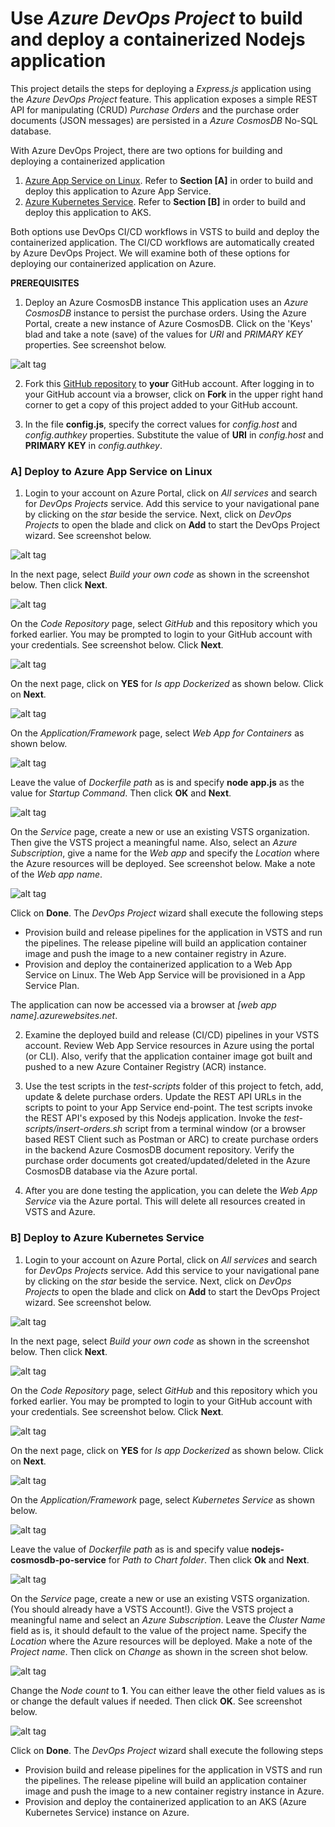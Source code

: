 # Use *Azure DevOps Project* to build and deploy a containerized Nodejs application 
This project details the steps for deploying a *Express.js* application using the *Azure DevOps Project* feature.  This application exposes a simple REST API for manipulating (CRUD) *Purchase Orders* and the purchase order documents (JSON messages) are persisted in a *Azure CosmosDB* No-SQL database.

With Azure DevOps Project, there are two options for building and deploying a containerized application 
1.  [Azure App Service on Linux](https://docs.microsoft.com/en-us/azure/app-service/containers/app-service-linux-intro).  Refer to **Section [A]** in order to build and deploy this application to Azure App Service.
2.  [Azure Kubernetes Service](https://azure.microsoft.com/en-us/services/kubernetes-service/).  Refer to **Section [B]** in order to build and deploy this application to AKS.

Both options use DevOps CI/CD workflows in VSTS to build and deploy the containerized application.  The CI/CD workflows are automatically created by Azure DevOps Project.  We will examine both of these options for deploying our containerized application on Azure.

**PREREQUISITES**
1. Deploy an Azure CosmosDB instance
This application uses an *Azure CosmosDB* instance to persist the purchase orders.  Using the Azure Portal, create a new instance of Azure CosmosDB. Click on the 'Keys' blad and take a note (save) of the values for *URI* and *PRIMARY KEY* properties.  See screenshot below.

![alt tag](./images/P-01.PNG)

2. Fork this [GitHub repository](https://github.com/ganrad/nodejs-aks-cosmosdb-po-api) to **your** GitHub account.  After logging in to your GitHub account via a browser, click on **Fork** in the upper right hand corner to get a copy of this project added to your GitHub account.

3. In the file **config.js**, specify the correct values for *config.host* and *config.authkey* properties.  Substitute the value of **URI** in *config.host* and **PRIMARY KEY** in *config.authkey*.

### A] Deploy to Azure App Service on Linux
1. Login to your account on Azure Portal, click on *All services* and search for *DevOps Projects* service. Add this service to your navigational pane by clicking on the *star* beside the service. Next, click on *DevOps Projects* to open the blade and click on **Add** to start the DevOps Project wizard.  See screenshot below.

![alt tag](./images/A-01.PNG)

In the next page, select *Build your own code* as shown in the screenshot below.  Then click **Next**.

![alt tag](./images/A-02.PNG)

On the *Code Repository* page, select *GitHub* and this repository which you forked earlier.  You may be prompted to login to your GitHub account with your credentials.  See screenshot below.  Click **Next**.

![alt tag](./images/A-03.PNG)

On the next page, click on **YES** for *Is app Dockerized* as shown below.  Click on **Next**.

![alt tag](./images/A-04.PNG)

On the *Application/Framework* page, select *Web App for Containers* as shown below.

![alt tag](./images/A-05.PNG)

Leave the value of *Dockerfile path* as is and specify **node app.js** as the value for *Startup Command*.  Then click **OK** and **Next**.

![alt tag](./images/A-06.PNG)

On the *Service* page, create a new or use an existing VSTS organization.  Then give the VSTS project a meaningful name.  Also, select an *Azure Subscription*, give a name for the *Web app* and specify the *Location* where the Azure resources will be deployed. See screenshot below.  Make a note of the *Web app name*.  

![alt tag](./images/A-07.PNG)

Click on **Done**.  The *DevOps Project* wizard shall execute the following steps
- Provision build and release pipelines for the application in VSTS and run the pipelines. The release pipeline will build an application container image and push the image to a new container registry in Azure.
- Provision and deploy the containerized application to a Web App Service on Linux.  The Web App Service will be provisioned in a App Service Plan.

The application can now be accessed via a browser at *[web app name].azurewebsites.net*.

2.  Examine the deployed build and release (CI/CD) pipelines in your VSTS account. Review Web App Service resources in Azure using the portal (or CLI).  Also, verify that the application container image got built and pushed to a new Azure Container Registry (ACR) instance.

3. Use the test scripts in the *test-scripts* folder of this project to fetch, add, update & delete purchase orders.  Update the REST API URLs in the scripts to point to your App Service end-point. The test scripts invoke the REST API's exposed by this Nodejs application.  Invoke the *test-scripts/insert-orders.sh* script from a terminal window (or a browser based REST Client such as Postman or ARC) to create purchase orders in the backend Azure CosmosDB document repository.  Verify the purchase order documents got created/updated/deleted in the Azure CosmosDB database via the Azure portal.  

4. After you are done testing the application, you can delete the *Web App Service* via the Azure portal.  This will delete all resources created in VSTS and Azure.

### B] Deploy to Azure Kubernetes Service
1. Login to your account on Azure Portal, click on *All services* and search for *DevOps Projects* service. Add this service to your navigational pane by clicking on the *star* beside the service. Next, click on *DevOps Projects* to open the blade and click on **Add** to start the DevOps Project wizard.  See screenshot below.

![alt tag](./images/A-01.PNG)

In the next page, select *Build your own code* as shown in the screenshot below.  Then click **Next**.

![alt tag](./images/A-02.PNG)

On the *Code Repository* page, select *GitHub* and this repository which you forked earlier.  You may be prompted to login to your GitHub account with your credentials.  See screenshot below.  Click **Next**.

![alt tag](./images/A-03.PNG)

On the next page, click on **YES** for *Is app Dockerized* as shown below.  Click on **Next**.

![alt tag](./images/A-04.PNG)

On the *Application/Framework* page, select *Kubernetes Service* as shown below.

![alt tag](./images/B-01.PNG)

Leave the value of *Dockerfile path* as is and specify value **nodejs-cosmosdb-po-service** for *Path to Chart folder*. Then click **Ok** and **Next**.

![alt tag](./images/B-02.PNG)

On the *Service* page, create a new or use an existing VSTS organization.  (You should already have a VSTS Account!).  Give the VSTS project a meaningful name and select an *Azure Subscription*.  Leave the *Cluster Name* field as is, it should default to the value of the project name.   Specify the *Location* where the Azure resources will be deployed.  Make a note of the *Project name*.  Then click on *Change* as shown in the screen shot below.

![alt tag](./images/B-03.PNG)

Change the *Node count* to **1**.  You can either leave the other field values as is or change the default values if needed.  Then click **OK**.  See screenshot below.

![alt tag](./images/B-04.PNG)

Click on **Done**.  The *DevOps Project* wizard shall execute the following steps
- Provision build and release pipelines for the application in VSTS and run the pipelines. The release pipeline will build an application container image and push the image to a new container registry instance in Azure.
- Provision and deploy the containerized application to an AKS (Azure Kubernetes Service) instance on Azure.
